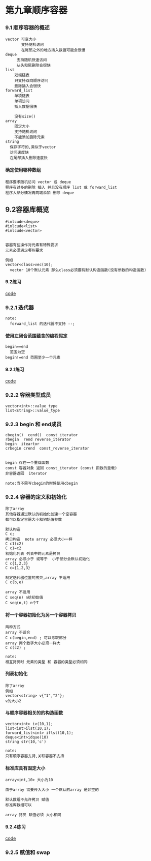 # 第九章顺序容器
### 9.1 顺序容器的概述
```
vector 可变大小
       支持随机访问
       在尾部之外的地方插入数据可能会很慢
deque  
     支持随机快速访问
     从头和尾删除会很快
list
    双端链表
    只支持双向顺序访问
    删除插入会很快
forward_list
    单项链表
    单项访问
    插入数据很快

    没有size() 
array
    固定大小
    支持随机访问
    不能添加删除元素
string
  保存字符的,类似于vector
  访问速度快
  在尾部插入删除速度快
```
#### 确定使用哪种数组
```
程序要求随机访问 vector 或 deque
程序有过多的删除 插入 并且没有顺序 list 或 forward_list
程序大部分情况再两端添加 删除 deque
```
## 9.2容器库概览
```
#inlcude<deque>
#inlcude<list>
#inlcude<vector>


容器有些操作对元素有特殊要求
元素必须满足哪些要求

例如
vector<class>vec(10);
  vector 10个默认元素 那么class必须要有默认构造函数(没有参数的构造函数)

```
#### 9.2练习
[code](./codes/chapter9/9_2.cpp)
### 9.2.1 迭代器
```
note:
  forward_list 的迭代器不支持 --;
```
#### 使用左闭合范围蕴含的编程假定
```
begin==end
  范围为空
begin!=end 范围至少一个元素

```
#### 9.2.1练习
[code](./codes/chapter9/9_2_1.cpp)

### 9.2.2 容器类型成员
```
vector<int>::value_type
list<string>::value_type
```
### 9.2.3 begin 和 end成员
```
cbegin()  cend()  const_iterator
rbegin  rend reverse_iterator
begin  iteartor
crbegin crend  const_reverse_iterator


begin 存在一个重载函数
const 容器对象 返回 const_iterator (const 函数的重载)
非容器返回  iterator

note:当不需写cbegin的时候使用cbegin
```
### 9.2.4 容器的定义和初始化
```
除了array
其他容器通过默认的初始化创建一个空容器
都可以指定容器大小和初始值参数

默认构造
C c;
拷贝构造  note array 必须大小一样
C c1(c2)
C c1=c2
初始化列表 列表中的元素是拷贝
array 必须小于 或等于  小于部分会默认初始化
C c{1,2,3}
C c={1,2,3}

制定迭代器位置的拷贝,array 不适用
C c(b,e)

array 不适用 
C seq(n) n给初始值
C seq(n,t) n个T
```
#### 将一个容器初始化为另一个容器拷贝
```
两种方式
array 不适合
C c(begin,end) ; 可以考取部分
array 两个数字大小必须一样大
C c(c2) ;

note:
相互拷贝时 元素的类型 和 容器的类型必须相同
```
#### 列表初始化
```
除了array
例如
vector<string> v{"1","2"};
v的大小2 
```
#### 与顺序容器相关的的构造函数
```
vector<int> iv(10,1);
list<int>ilst(10,1);
forward_list<int> iflst(10,1);
deque<int>idque(10)
string str(10,'c')

note:
只有顺序容器支持,关联容器不支持
```
#### 标准库具有固定大小
```
array<int,10> 大小为10

由于array 需要传入大小 一个默认的array 是非空的

默认数组不允许拷贝 赋值
标准库数组可以

array 拷贝 赋值必须 大小相同
```
#### 9.2.4练习
[code](./codes/chapter9/9_2_4.cpp)

### 9.2.5 赋值和 swap
```

``` 